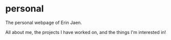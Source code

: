 # personal
The personal webpage of Erin Jaen.

All about me, the projects I have worked on, and the things I'm interested in!
